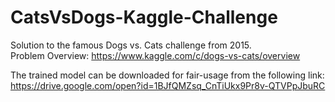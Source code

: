 # CatsVsDogs-Kaggle-Challenge
Solution to the famous Dogs vs. Cats challenge from 2015. <br>
Problem Overview: https://www.kaggle.com/c/dogs-vs-cats/overview

The trained model can be downloaded for fair-usage from the following link: <br>
https://drive.google.com/open?id=1BJfQMZsq_CnTiUkx9Pr8v-QTVPpJbuRC
